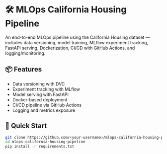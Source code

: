 # 🛠️ MLOps California Housing Pipeline

An end-to-end MLOps pipeline using the California Housing dataset — includes data versioning, model training, MLflow experiment tracking, FastAPI serving, Dockerization, CI/CD with GitHub Actions, and logging/monitoring.

## 📦 Features
- Data versioning with DVC
- Experiment tracking with MLflow
- Model serving with FastAPI
- Docker-based deployment
- CI/CD pipeline via GitHub Actions
- Logging and metrics exposure

## 🚀 Quick Start

```bash
git clone https://github.com/<your-username>/mlops-california-housing-pipeline.git
cd mlops-california-housing-pipeline
pip install -r requirements.txt
